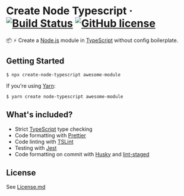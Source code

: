 # Create Node Typescript &middot; [![Build Status](https://travis-ci.com/kevinpollet/create-node-typescript.svg?token=tSMJcyr4W5f93JMvoe6S&branch=master)](https://travis-ci.com/kevinpollet/create-node-typescript) [![GitHub license](https://img.shields.io/badge/license-MIT-blue.svg)](./LICENSE.md)

📦 ⚡ Create a [Node.js][1] module in [TypeScript][2] without config boilerplate.

## Getting Started

```shell
$ npx create-node-typescript awesome-module
```

If you're using [Yarn][8]:

```shell
$ yarn create node-typescript awesome-module
```

## What's included?

- Strict [TypeScript][2] type checking
- Code formatting with [Prettier][3]
- Code linting with [TSLint][4]
- Testing with [Jest][5]
- Code formatting on commit with [Husky][6] and [lint-staged][7]

## License

See [License.md](./License.md)

[1]: https://nodejs.org/en/
[2]: https://www.typescriptlang.org/
[3]: https://prettier.io/
[4]: https://palantir.github.io/tslint/
[5]: https://jestjs.io/
[6]: https://github.com/typicode/husky
[7]: https://github.com/okonet/lint-staged
[8]: https://yarnpkg.com/en/
